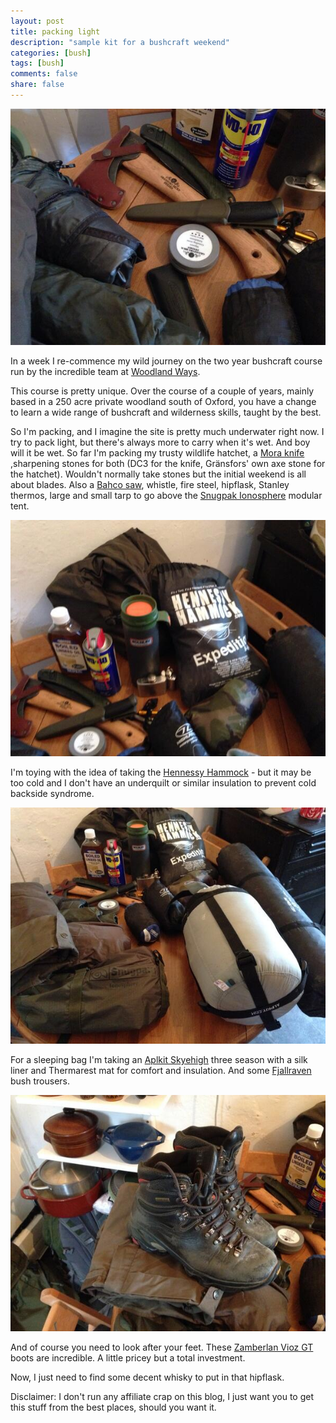 ```yaml
---
layout: post
title: packing light
description: "sample kit for a bushcraft weekend"
categories: [bush]
tags: [bush]
comments: false
share: false
---
```


<img src="/images/bush/kit_1.jpg" />

In a week I re-commence my wild journey on the two year bushcraft course run by the incredible team at [Woodland Ways](http://woodland-ways.co.uk).

This course is pretty unique. Over the course of a couple of years, mainly
based in a 250 acre private woodland south of Oxford, you have a change to
learn a wide range of bushcraft and wilderness skills, taught by the best.

So I'm packing, and I imagine the site is pretty much underwater right now. I try to pack light, but there's always more to carry when it's wet. And boy will it be wet. So far I'm packing my trusty wildlife hatchet, a [Mora
knife](http://www.woodland-ways.co.uk/buy-online-mora-clipper-knife-860mg-(formally-frost)-80.html) ,sharpening stones for both (DC3 for the knife, Gränsfors' own axe stone for the hatchet). Wouldn't normally take stones but the initial weekend is all about blades. Also a [Bahco saw](http://www.woodland-ways.co.uk/buy-online-bahco-laplander-saw-106.html), whistle, fire steel, hipflask, Stanley thermos, large and small tarp to go above the [Snugpak Ionosphere](http://www.woodland-ways.co.uk/buy-online-snugpack-ionosphere-modular-tentbivvi-664.html) modular tent.

<img src="/images/bush/kit_2.jpg" />

I'm toying with the idea of taking the [Hennessy Hammock](http://www.woodland-ways.co.uk/buy-online-hennesy-hammock-expedition-asym-44.html) - but it may be too cold and I don't have an underquilt or similar insulation to prevent cold backside syndrome.

<img src="/images/bush/kit_3.jpg" />

For a sleeping bag I'm taking an [Aplkit Skyehigh](https://www.alpkit.com/products/skyehigh-600) three season with a silk liner and
Thermarest mat for comfort and insulation. And some [Fjallraven](http://www.woodland-ways.co.uk/buy-online-fjallraven-barents-trousers-tarmac-447.html) bush trousers.

<img src="/images/bush/kit_4.jpg" />

And of course you need to look after your feet. These [Zamberlan Vioz GT](http://www.outdoorgb.com/p/zamberlan_vioz_gt_mountain_trekking_boots_996/?utm_source=froogle&utm_medium=directory&utm_content=GBR&currency=GBP&country=GBR&SelectedBundle=148147&gclid=CK3b4KrEy7wCFbPItAodtD0ANQ) boots are incredible. A little pricey but a total investment.

Now, I just need to find some decent whisky to put in that hipflask.

Disclaimer: I don't run any affiliate crap on this blog, I just want you to get this stuff from the best places, should you want it.






